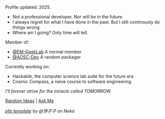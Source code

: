 Profile updated: 2025.

- Not a professional developer. Nor will be in the future.
- I always regret for what I have done in the past. But I still continously do things wrong.
- Where am I going? Only time will tell.

Member of:

- [@EM-GeekLab](https://github.com/EM-GeekLab) A normal member
- [@AOSC-Dev](https://github.com/AOSC-Dev) A random packager

Currently working on:

- Hackable, the computer science lab suite for the future era
- Cosmic Compass, a naive course to software engineering

*I'll forever strive for the miracle called TOMORROW.*

[Random Ideas](./ideas.md) | [Ask Me](https://github.com/ZeroAurora/ZeroAurora/issues)

*[pfp template](https://www.neka.cc/composer/13703) by @饼子子 on Neka*
